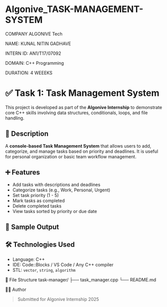 # Algonive_TASK-MANAGEMENT-SYSTEM

COMPANY ALGONIVE Tech

NAME: KUNAL NITIN GADHAVE

INTERN ID: AN1/T17/07092 

DOMAIN: C++ Programming

DURATION: 4 WEEEKS

# ✅ Task 1: Task Management System
This project is developed as part of the **Algonive Internship** to demonstrate core C++ skills involving data structures, conditionals, loops, and file handling.

## 📌 Description
A **console-based Task Management System** that allows users to add, categorize, and manage tasks based on priority and deadlines. It is useful for personal organization or basic team workflow management.

## ➕ Features
- Add tasks with descriptions and deadlines
- Categorize tasks (e.g., Work, Personal, Urgent)
- Set task priority (1 - 5)
- Mark tasks as completed
- Delete completed tasks
- View tasks sorted by priority or due date

## 🧩 Sample Output



## 🛠️ Technologies Used
- Language: C++
- IDE: Code::Blocks / VS Code / Any C++ compiler
- STL: `vector`, `string`, `algorithm`

📁 File Structure
task-manager/
├── task_manager.cpp
└── README.md

👨‍💻 Author
> Submitted for Algonive Internship 2025
